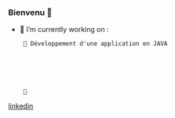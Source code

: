 ### Bienvenu  👋

- 🔭 I’m currently working on : 

       🌱 Développement d'une application en JAVA
      
     
      
      
      
       
       👯 

[linkedin](https://www.linkedin.com/in/elmi-diraneh-86a0331b7/)
